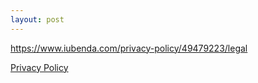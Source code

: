 ```yaml
---
layout: post
---
```



https://www.iubenda.com/privacy-policy/49479223/legal


<a href="https://www.iubenda.com/privacy-policy/49479223/legal" class="iubenda-white no-brand iubenda-embed iub-legal-only iub-body-embed" title="Privacy Policy ">Privacy Policy</a><script type="text/javascript">(function (w,d) {var loader = function () {var s = d.createElement("script"), tag = d.getElementsByTagName("script")[0]; s.src="https://cdn.iubenda.com/iubenda.js"; tag.parentNode.insertBefore(s,tag);}; if(w.addEventListener){w.addEventListener("load", loader, false);}else if(w.attachEvent){w.attachEvent("onload", loader);}else{w.onload = loader;}})(window, document);</script>

